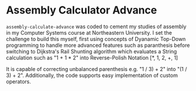 # Assembly Calculator Advance

`assembly-calculate-advance` was coded to cement my studies of assembly in my Computer Systems course at Northeastern University. I set the challenge to build this myself, first 
using concepts of Dyanamic Top-Down programming to handle more advanced features such as paranthesis before switching to Dijkstra's Rail Shunting algorithm which evaluates
a String calculation such as "1 + 1 * 2" into Reverse-Polish Notation [*, 1, 2, +, 1]

It is capable of correcting unbalanced parenthesis e.g. "1 / 3) + 2" into "(1 / 3) + 2". Additionally, the code supports easy implementation of custom operators.
